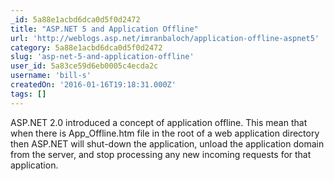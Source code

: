 ```yaml
---
_id: 5a88e1acbd6dca0d5f0d2472
title: "ASP.NET 5 and Application Offline"
url: 'http://weblogs.asp.net/imranbaloch/application-offline-aspnet5'
category: 5a88e1acbd6dca0d5f0d2472
slug: 'asp-net-5-and-application-offline'
user_id: 5a83ce59d6eb0005c4ecda2c
username: 'bill-s'
createdOn: '2016-01-16T19:18:31.000Z'
tags: []
---
```


ASP.NET 2.0 introduced a concept of application offline. This mean that when there is App_Offline.htm file in the root of a web application directory then ASP.NET will shut-down the application, unload the application domain from the server, and stop processing any new incoming requests for that application.
